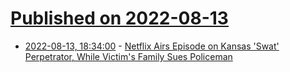 # [Published on 2022-08-13](index.md)

* [2022-08-13, 18:34:00](https://yro.slashdot.org/story/22/08/13/0533204/netflix-airs-episode-on-kansas-swat-perpetrator-while-victims-family-sues-policeman?utm_source=rss1.0mainlinkanon&utm_medium=feed) - [Netflix Airs Episode on Kansas 'Swat' Perpetrator, While Victim's Family Sues Policeman](https://yro.slashdot.org/story/22/08/13/0533204/netflix-airs-episode-on-kansas-swat-perpetrator-while-victims-family-sues-policeman?utm_source=rss1.0mainlinkanon&utm_medium=feed)
